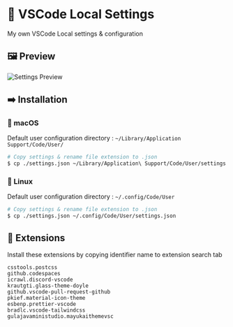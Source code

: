 # 📄 VSCode Local Settings

My own VSCode Local settings & configuration

## 🖼️ Preview

![Settings Preview](https://azukashiic.sirv.com/assets/portfolio/projects/vscsetting.png?format=original&q=100)

## ➡️ Installation

### 🍎 macOS

Default user configuration directory : `~/Library/Application Support/Code/User/`

```bash
# Copy settings & rename file extension to .json
$ cp ./settings.json ~/Library/Application\ Support/Code/User/settings.json
```

### 🐧 Linux

Default user configuration directory : `~/.config/Code/User`

```bash
# Copy settings & rename file extension to .json
$ cp ./settings.json ~/.config/Code/User/settings.json
```

## 🧩 Extensions

Install these extensions by copying identifier name to extension search tab

```
csstools.postcss
github.codespaces
icrawl.discord-vscode
krautgti.glass-theme-doyle
github.vscode-pull-request-github
pkief.material-icon-theme
esbenp.prettier-vscode
bradlc.vscode-tailwindcss
gulajavaministudio.mayukaithemevsc
```
